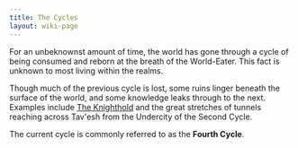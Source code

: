 ```yaml
---
title: The Cycles
layout: wiki-page
---
```


For an unbeknownst amount of time, the world has gone through a cycle of being consumed and reborn at the breath of the World-Eater. This fact is unknown to most living within the realms.

Though much of the previous cycle is lost, some ruins linger beneath the surface of the world, and some knowledge leaks through to the next. Examples include [The Knighthold](/wiki/places/The-Knighthold) and the great stretches of tunnels reaching across Tav'esh from the Undercity of the Second Cycle.

The current cycle is commonly referred to as the **Fourth Cycle**.